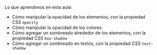 Lo que aprendimos en esta aula:

- Cómo manipular la opacidad de los elementos, con la propiedad CSS `opacity`
- Cómo manipular la opacidad de los colores
- Cómo agregar un sombreado alrededor de los elementos, con la propiedad CSS `box-shadow`
- Cómo agregar un sombreado en textos, con la propiedad CSS `text-shadow`